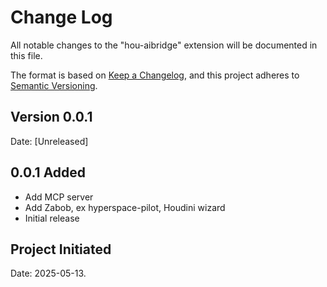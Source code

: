 # Change Log

All notable changes to the "hou-aibridge" extension will be documented in this file.

The format is based on [Keep a Changelog](https://keepachangelog.com/en/1.1.0/),
and this project adheres to [Semantic Versioning](https://semver.org/spec/v2.0.0.html).

## Version 0.0.1

Date:  \[Unreleased]


## 0.0.1 Added

- Add MCP server
- Add Zabob, ex hyperspace-pilot, Houdini wizard
- Initial release

## Project Initiated

Date: 2025-05-13.

